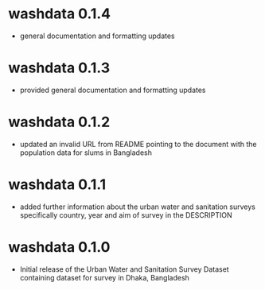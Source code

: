 # washdata 0.1.4
* general documentation and formatting updates

# washdata 0.1.3
* provided general documentation and formatting updates

# washdata 0.1.2
* updated an invalid URL from README pointing to the document with the
population data for slums in Bangladesh

# washdata 0.1.1
* added further information about the urban water and sanitation surveys 
specifically country, year and aim of survey in the DESCRIPTION

# washdata 0.1.0
* Initial release of the Urban Water and Sanitation Survey Dataset containing
dataset for survey in Dhaka, Bangladesh
